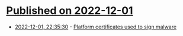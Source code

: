 # [Published on 2022-12-01](index.md)

* [2022-12-01, 22:35:30](https://news.ycombinator.com/item?id=33823946) - [Platform certificates used to sign malware](https://bugs.chromium.org/p/apvi/issues/detail?id=100)
